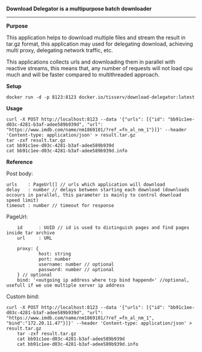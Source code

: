 **Download Delegator is a multipurpose batch downloader**
** **

**Purpose**

This application helps to download multiple files and stream the result in tar.gz format, this application may used for delegating download, achieving multi proxy, delegating network traffic, etc.

This applications collects urls and downloading them in parallel with reactive streams, this means that, any number of requests will not load cpu much and will be faster compared to multithreaded approach.

**Setup**
    
    docker run -d -p 8123:8123 docker.io/tisserv/download-delegator:latest

**Usage**

    curl -X POST http://localhost:8123 --data '{"urls": [{"id": "bb91c1ee-d03c-4281-b3af-adee589b939d", "url": "https://www.imdb.com/name/nm1869101/?ref_=fn_al_nm_1"}]}' --header 'Content-type: application/json' > result.tar.gz
    tar -zxf result.tar.gz
    cat bb91c1ee-d03c-4281-b3af-adee589b939d
    cat bb91c1ee-d03c-4281-b3af-adee589b939d.info


**Reference**

Post body: 

    urls    : PageUrl[] // urls which application will download
    delay   : number // delays between starting each download (downloads occours in parallel, this parameter is mainly to control download speed limit)
    timeout : number // timeout for response
    
PageUrl:

        id      : UUID // id is used to distinguish pages and find pages inside tar archive
        url     : URL
    
        proxy: {
                host: string
                port: number
                username: number // optional
                password: number // optional
        } // optional
        bind: '<outgoing ip address where tcp bind happend>' //optional, usefull if we use multiple server ip address

Custom bind:

    curl -X POST http://localhost:8123 --data '{"urls": [{"id": "bb91c1ee-d03c-4281-b3af-adee589b939d", "url": "https://www.imdb.com/name/nm1869101/?ref_=fn_al_nm_1", "bind":"172.20.11.47"}]}' --header 'Content-type: application/json' > result.tar.gz
        tar -zxf result.tar.gz
        cat bb91c1ee-d03c-4281-b3af-adee589b939d
        cat bb91c1ee-d03c-4281-b3af-adee589b939d.info

